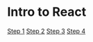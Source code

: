 # Intro to React

[Step 1](/docs/Step.1.md)
[Step 2](/docs/Step.2.md)
[Step 3](/docs/Step.3.md)
[Step 4](/docs/Step.4.md)
